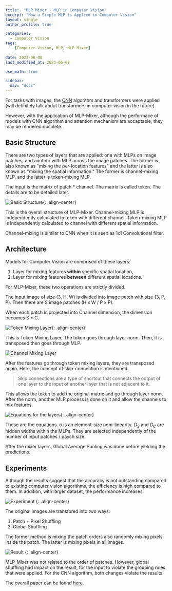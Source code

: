 ```yaml
---
title:  "MLP Mixer - MLP in Computer Vision"
excerpt: "How a Simple MLP is Applied in Computer Vision"
layout: single
author_profile: true

categories:
  - Computer Vision
tags:
  - [Computer Vision, MLP, MLP Mixer]
 
date: 2023-06-08
last_modified_at: 2023-06-08

use_math: true

sidebar:
  nav: "docs"
---
```


For tasks with images, the [CNN](https://jaehwan-c.github.io/computer%20vision/cnn/CNN/) algorithm and transformers were applied (will definitely talk about transformers in computer vision in the future).

However, with the application of MLP-Mixer, although the performace of models with CNN algorithm and attention mechanism are accaptable, they may be rendered obsolete.

<h2>Basic Structure</h2>

There are two types of layers that are applied: one with MLPs on image patches, and another with MLP across the image patches. The former is also known as "mixing the per-location features" and the latter is also known as "mixing the spatial information." The former is channel-mixing MLP, and the latter is token-mixing MLP.

The input is the matrix of patch * channel. The matrix is called token. The details are to be detailed later.

![Basic Structure](https://img1.daumcdn.net/thumb/R1280x0/?scode=mtistory2&fname=https%3A%2F%2Fblog.kakaocdn.net%2Fdn%2FckmOHV%2FbtrHaXIJFu1%2FuiuCbLSQc9vJSplIkjbuGk%2Fimg.png "Basic Structure"){: .align-center}

This is the overall structure of MLP-Mixer. Channel-mixing MLP is independently calculated to token with different channel. Token-mixing MLP is independently calculated to channel with different spatial information.

Channel-mixing is similar to CNN when it is seen as 1x1 Convolutional filter.

<h2>Architecture</h2>

Models for Computer Vision are comprised of these layers:

1. Layer for mixing features <b>within</b> specific spatial location,
2. Layer for mixing features <b>between</b> different spatial locations.

For MLP-Mixer, these two operations are strictly divided.

The input image of size (3, H, W) is divided into image patch with size (3, P, P). Then there are S image patches (H x W / P x P). 

When each patch is projected into Channel dimension, the dimension becomes S * C.

![Token Mixing Layer](https://img1.daumcdn.net/thumb/R1280x0/?scode=mtistory2&fname=https%3A%2F%2Fblog.kakaocdn.net%2Fdn%2FbU0SbE%2FbtrHeVJbfKO%2F1Ew9iF1Gr7QlgI3Xzd3qBK%2Fimg.png "Token Mixing Layer"){: .align-center}

This is Token Mixing Layer. The token goes through layer norm. Then, it is transposed then goes through MLP.

![Channel Mixing Layer](https://img1.daumcdn.net/thumb/R1280x0/?scode=mtistory2&fname=https%3A%2F%2Fblog.kakaocdn.net%2Fdn%2F1THyP%2FbtrHdJCIpU5%2FjWkL1LJeNdDMMr2i5gSqV1%2Fimg.png "Channel Mixing Layer")

After the features go through token mixing layers, they are transposed again. Here, the concept of skip-connection is mentioned.

> Skip connections are a type of shortcut that connects the output of one layer to the input of another layer that is not adjacent to it.

This allows the token to add the original matrix and go through layer norm. After the norm, another MLP process is done on it and allow the channels to mix features.

![Equations for the layers](https://img1.daumcdn.net/thumb/R1280x0/?scode=mtistory2&fname=https%3A%2F%2Fblog.kakaocdn.net%2Fdn%2Fq45Kv%2FbtrHbVcRe61%2F9vKdaka3f8W4tUWgiJv7sK%2Fimg.png "Equation for the layers"){: .align-center}

These are the equations. $\sigma$ is an element-size nom-linearity. $D_S$ and $D_C$ are hidden widths within the MLPs. They are selected independently of the number of input patches / paych size.

After the mixer layers, Global Average Pooling was done before yielding the predictions.

<h2>Experiments</h2>

Although the results suggest that the accuracy is not outstanding compared to existing computer vision algorithms, the efficiency is high compared to them. In addition, with larger dataset, the performance increases.

![Experiment](https://img1.daumcdn.net/thumb/R1280x0/?scode=mtistory2&fname=https%3A%2F%2Fblog.kakaocdn.net%2Fdn%2FbcEnUJ%2FbtrHd1C8wsl%2FEAaBvutew7iUspNnbMj1Fk%2Fimg.png "Experiment") {: .align-center}

The original images are transfored into two ways:

1. Patch + Pixel Shuffling
2. Global Shuffling

The former method is mixing the patch orders also randomly mixing pixels inside the patch. The latter is mixing pixels in all images.

![Result](https://img1.daumcdn.net/thumb/R1280x0/?scode=mtistory2&fname=https%3A%2F%2Fblog.kakaocdn.net%2Fdn%2FbcEnUJ%2FbtrHd1C8wsl%2FEAaBvutew7iUspNnbMj1Fk%2Fimg.png "Result") {: .align-center}

MLP-Mixer was not related to the order of patches. However, global shuffling had impact on the result, for the input to violate the grouping rules that were applied. For the CNN algorithm, both changes violate the results.

The overall paper can be found [here](https://arxiv.org/pdf/2105.01601.pdf).